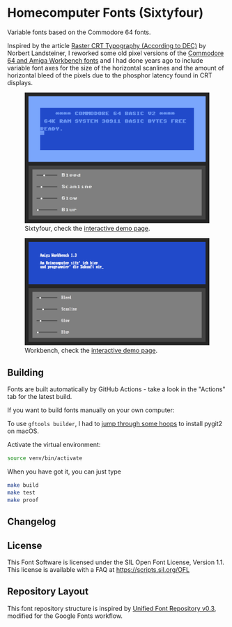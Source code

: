 # Homecomputer Fonts (Sixtyfour)

Variable fonts based on the Commodore 64 fonts.

Inspired by the article [Raster CRT Typography (According to DEC)](https://www.masswerk.at/nowgobang/2019/dec-crt-typography) by Norbert Landsteiner, I reworked some old pixel versions of the [Commodore 64 and Amiga Workbench fonts](https://github.com/jenskutilek/homecomputer-fonts) and I had done years ago to include variable font axes for the size of the horizontal scanlines and the amount of horizontal bleed of the pixels due to the phosphor latency found in CRT displays.

<figure>
	<img src="documentation/images/64.png">
	<figcaption>Sixtyfour, check the <a href="https://jenskutilek.github.io/homecomputer-fonts/documentation/demo-sixtyfour.html">interactive demo page</a>.</figcaption>
</figure>

<figure>
	<img src="documentation/images/wb.png">
	<figcaption>Workbench, check the <a href="https://jenskutilek.github.io/homecomputer-fonts/documentation/demo-workbench.html">interactive demo page</a>.</figcaption>
</figure>


## Building

Fonts are built automatically by GitHub Actions - take a look in the "Actions" tab for the latest build.

If you want to build fonts manually on your own computer:

To use `gftools builder`, I had to [jump through some hoops](https://www.pygit2.org/install.html#libgit2-within-a-virtual-environment) to install pygit2 on macOS.

Activate the virtual environment:

```bash
source venv/bin/activate
```

When you have got it, you can just type

```bash
make build
make test
make proof
```

## Changelog

## License

This Font Software is licensed under the SIL Open Font License, Version 1.1.
This license is available with a FAQ at
https://scripts.sil.org/OFL

## Repository Layout

This font repository structure is inspired by [Unified Font Repository v0.3](https://github.com/unified-font-repository/Unified-Font-Repository), modified for the Google Fonts workflow.
